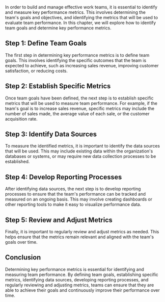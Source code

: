 

In order to build and manage effective work teams, it is essential to identify and measure key performance metrics. This involves determining the team's goals and objectives, and identifying the metrics that will be used to evaluate team performance. In this chapter, we will explore how to identify team goals and determine key performance metrics.

## Step 1: Define Team Goals

The first step in determining key performance metrics is to define team goals. This involves identifying the specific outcomes that the team is expected to achieve, such as increasing sales revenue, improving customer satisfaction, or reducing costs.

## Step 2: Establish Specific Metrics

Once team goals have been defined, the next step is to establish specific metrics that will be used to measure team performance. For example, if the team's goal is to increase sales revenue, specific metrics may include the number of sales made, the average value of each sale, or the customer acquisition rate.

## Step 3: Identify Data Sources

To measure the identified metrics, it is important to identify the data sources that will be used. This may include existing data within the organization's databases or systems, or may require new data collection processes to be established.

## Step 4: Develop Reporting Processes

After identifying data sources, the next step is to develop reporting processes to ensure that the team's performance can be tracked and measured on an ongoing basis. This may involve creating dashboards or other reporting tools to make it easy to visualize performance data.

## Step 5: Review and Adjust Metrics

Finally, it is important to regularly review and adjust metrics as needed. This helps ensure that the metrics remain relevant and aligned with the team's goals over time.

## Conclusion

Determining key performance metrics is essential for identifying and measuring team performance. By defining team goals, establishing specific metrics, identifying data sources, developing reporting processes, and regularly reviewing and adjusting metrics, teams can ensure that they are able to achieve their goals and continuously improve their performance over time.
